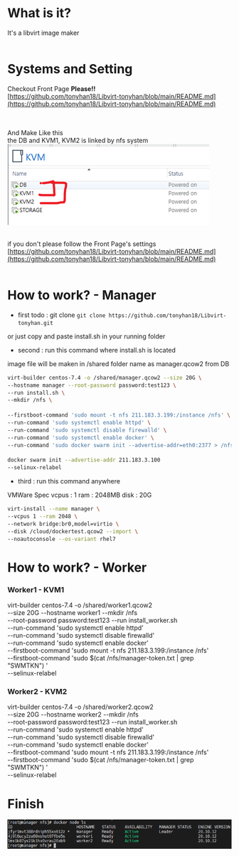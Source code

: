 # What is it?
It's a libvirt image maker<br>
<br>

# Systems and Setting<br>
Checkout Front Page <b>Please!!</b><br>
[https://github.com/tonyhan18/Libvirt-tonyhan/blob/main/README.md](https://github.com/tonyhan18/Libvirt-tonyhan/blob/main/README.md)<br>
<br>
<br>

And Make Like this<br>
the DB and KVM1, KVM2 is linked by nfs system<br>
![/images/system.png](/images/system.png)<br>
<br>

if you don't please follow the Front Page's settings
[https://github.com/tonyhan18/Libvirt-tonyhan/blob/main/README.md](https://github.com/tonyhan18/Libvirt-tonyhan/blob/main/README.md)<br>
<br>

# How to work? - Manager

- first todo : git clone
`git clone https://github.com/tonyhan18/Libvirt-tonyhan.git`

or just copy and paste install.sh in your running folder

- second : run this command where install.sh is located

image file will be maken in /shared folder
name as manager.qcow2
from DB

```bash
virt-builder centos-7.4 -o /shared/manager.qcow2 --size 20G \
--hostname manager --root-password password:test123 \
--run install.sh \
--mkdir /nfs \

--firstboot-command 'sudo mount -t nfs 211.183.3.199:/instance /nfs' \
--run-command 'sudo systemctl enable httpd' \
--run-command 'sudo systemctl disable firewalld' \
--run-command 'sudo systemctl enable docker' \
--run-command 'sudo docker swarm init --advertise-addr=eth0:2377 > /nfs/manager-token.txt' \

docker swarm init --advertise-addr 211.183.3.100
--selinux-relabel
```

- third : run this command anywhere

VMWare Spec
vcpus : 1
ram : 2048MB
disk : 20G

```bash
virt-install --name manager \
--vcpus 1 --ram 2048 \
--network bridge:br0,model=virtio \
--disk /cloud/dockertest.qcow2 --import \
--noautoconsole --os-variant rhel7
```

# How to work? - Worker
### Worker1 - KVM1
virt-builder centos-7.4 -o /shared/worker1.qcow2 \
--size 20G --hostname worker1 --mkdir /nfs \
--root-password password:test123 --run install_worker.sh \
--run-command 'sudo systemctl enable httpd' \
--run-command 'sudo systemctl disable firewalld' \
--run-command 'sudo systemctl enable docker' \
--firstboot-command 'sudo mount -t nfs 211.183.3.199:/instance /nfs' \
--firstboot-command 'sudo $(cat /nfs/manager-token.txt | grep "SWMTKN") ' \
--selinux-relabel

### Worker2 - KVM2
virt-builder centos-7.4 -o /shared/worker2.qcow2 \
--size 20G --hostname worker2 --mkdir /nfs \
--root-password password:test123 --run install_worker.sh \
--run-command 'sudo systemctl enable httpd' \
--run-command 'sudo systemctl disable firewalld' \
--run-command 'sudo systemctl enable docker' \
--firstboot-command 'sudo mount -t nfs 211.183.3.199:/instance /nfs' \
--firstboot-command 'sudo $(cat /nfs/manager-token.txt | grep "SWMTKN") ' \
--selinux-relabel

# Finish
![./images/result.png](./images/result.png)